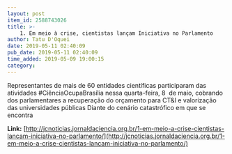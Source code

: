 ```yaml
---
layout: post
item_id: 2588743026
title: >-
    1. Em meio à crise, cientistas lançam Iniciativa no Parlamento
author: Tatu D'Oquei
date: 2019-05-11 02:40:09
pub_date: 2019-05-11 02:40:09
time_added: 2019-05-09 19:00:15
category: 
---
```


Representantes de mais de 60 entidades científicas participaram das atividades #CiênciaOcupaBrasília nessa quarta-feira, 8  de maio, cobrando dos parlamentares a recuperação do orçamento para CT&I e valorização das universidades públicas Diante do cenário catastrófico em que se encontra

**Link:** [http://jcnoticias.jornaldaciencia.org.br/1-em-meio-a-crise-cientistas-lancam-iniciativa-no-parlamento/](http://jcnoticias.jornaldaciencia.org.br/1-em-meio-a-crise-cientistas-lancam-iniciativa-no-parlamento/)

